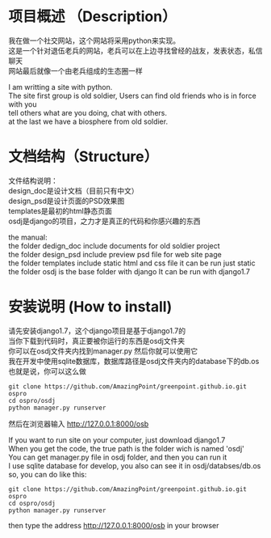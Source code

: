 项目概述 （Description）
====================
我在做一个社交网站，这个网站将采用python来实现。  
这是一个针对退伍老兵的网站，老兵可以在上边寻找曾经的战友，发表状态，私信聊天   
网站最后就像一个由老兵组成的生态圈一样

I am writting a site with python.   
The site first group is old soldier, Users can find old friends who is in force with you    
tell others what are you 	doing, chat with others.   
at the last we have a biosphere from old soldier.

文档结构（Structure）
=====================
文件结构说明：   
design_doc是设计文档（目前只有中文）  
design_psd是设计页面的PSD效果图   
templates是最初的html静态页面   
osdj是django的项目，之力才是真正的代码和你感兴趣的东西

the manual:   
the folder dedign_doc include documents for old soldier project  
the folder design_psd include preview psd file for web site page   
the folder templates include static html and css file it can be run just static   
the folder osdj is the base folder with django It can be run with django1.7

安装说明 (How to install)
========================
请先安装django1.7，这个django项目是基于django1.7的   
当你下载到代码时，真正要被你运行的东西是osdj文件夹   
你可以在osdj文件夹内找到manager.py 然后你就可以使用它   
我在开发中使用sqlite数据库，数据库路径是osdj文件夹内的database下的db.os   
也就是说，你可以这么做   

	git clone https://github.com/AmazingPoint/greenpoint.github.io.git ospro
	cd ospro/osdj
	python manager.py runserver

然后在浏览器输入 http://127.0.0.1:8000/osb   
   
      
If you want to run site on your computer, just download django1.7   
When you get the code, the true path is the folder wich is named 'osdj'   
You can get manager.py file in osdj folder, and then you can run it   
I use sqlite database for develop, you also can see it in osdj/databses/db.os   
so, you can do like this:    

	git clone https://github.com/AmazingPoint/greenpoint.github.io.git ospro
	cd ospro/osdj
	python manager.py runserver
	
then type the address http://127.0.0.1:8000/osb in your browser
